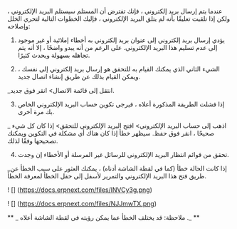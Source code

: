 عندما يتم إرسال بريد إلكتروني ، فإنك تفترض أن المستلم سيستلم البريد الإلكتروني ، ولكن إذا تلقيت تعليقًا بأنه لم يتلق البريد الإلكتروني ، فإليك الخطوات التالية لتحري الخلل وإصلاحه:

1) يؤدي إرسال بريد إلكتروني إلى عنوان بريد إلكتروني به أخطاء إملائية أو غير موجود إلى عدم تسليم هذا البريد الإلكتروني. على الرغم من أنه يبدو واضحًا ، إلا أنه يتم تجاهله بسهولة ويحدث كثيرًا.

2) الشيء الثاني الذي يمكنك القيام به للتحقق هو إرسال بريد إلكتروني إلى نفسك ، ويمكن القيام بذلك عن طريق إنشاء اتصال جديد.

_انتقل إلى قائمة الاتصال> انقر فوق جديد.

3) إذا فشلت الطريقة المذكورة أعلاه ، فيرجى تكوين حساب البريد الإلكتروني الخاص بك مرة أخرى.

_ اذهب إلى حساب البريد الإلكتروني> افتح البريد الإلكتروني للتحقق> إذا كان كل شيء صحيحًا ، انقر فوق حفظ. سيظهر خطأ إذا كان هناك أي مشكلة في التكوين ويمكنك تصحيحها وفقًا لذلك.

4) تحقق من قوائم انتظار البريد الإلكتروني للرسائل غير المرسلة أو الأخطاء إن وجدت.

_إذا كانت الحالة خطأ (كما في لقطة الشاشة أدناه) ، يمكنك العثور على سبب الخطأ عن طريق فتح هذا البريد الإلكتروني والتمرير لأسفل إلى حقل الخطأ لمعرفة الخطأ.

! [] (https://docs.erpnext.com/files/lNVCy3g.png)

! [] (https://docs.erpnext.com/files/NJJmwTX.png)

** _ ملاحظة: قد يختلف الخطأ عما يمكن رؤيته في لقطة الشاشة أعلاه ._ **